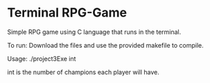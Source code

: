 # Terminal RPG-Game
Simple RPG game using C language that runs in the terminal.

To run: Download the files and use the provided makefile to compile.

Usage: ./project3Exe int

int is the number of champions each player will have.
